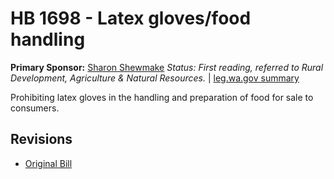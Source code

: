 # HB 1698 - Latex gloves/food handling
**Primary Sponsor:** [Sharon Shewmake](/person/leg/sharon.shewmake.md)
*Status: First reading, referred to Rural Development, Agriculture & Natural Resources.* | [leg.wa.gov summary](https://app.leg.wa.gov/billsummary?BillNumber=1698&Year=2021)

Prohibiting latex gloves in the handling and preparation of food for sale to consumers.

## Revisions
* [Original Bill](1/)